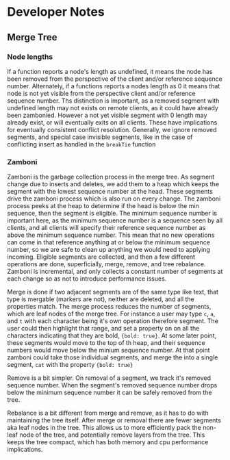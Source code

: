 # Developer Notes

## Merge Tree
### Node lengths
If a function reports a node's length as undefined, it means the node has been removed from the perspective of the client and/or reference sequence number.
Alternately, if a functions reports a nodes length as 0 it means that node is not yet visible  from the perspective client and/or reference sequence number.
Ths distinction is important, as a removed segment with undefined length may not exists on remote clients, as it could have already been zambonied.
However a not yet visible segment with 0 length may already exist, or will eventually exits on all clients.
These have implications for eventually consistent conflict resolution. Generally, we ignore removed segments, and special case invisible segments, like in the case
of conflicting insert as handled in the `breakTie` function

### Zamboni
Zamboni is the garbage collection process in the merge tree. As segment change due to inserts and deletes, we add them to a heap which keeps the segment with the lowest sequence number at the head. These segments drive the zamboni process which is also run on every change. The zamboni process peeks at the heap to determine if the head is below the min sequence, then the segment is eligible. The minimum sequence number is important here, as the minimum sequence number is a sequence seen by all clients, and all clients will specify their reference sequence number as above the minimum sequence number. This mean that no new operations can come in that reference anything at or below the minimum sequence number, so we are safe to clean up anything we would need to applying incoming. Eligible segments are collected, and then a few different operations are done, superficially, merge, remove, and tree rebalance. Zamboni is incremental, and only collects a constant number of segments at each change so as not to introduce performance issues.

Merge is done if two adjacent segments are of the same type like text, that type is mergable (markers are not), neither are deleted, and all the properties match. The merge process reduces the number of segments, which are leaf nodes of the merge tree. For instance a user may type `c`, `a`, and `t` with each character being it's own operation therefore segment. The user could then highlight that range, and set a property on on all the characters indicating that they are bold, `{bold: true}`. At some later point, these segments would move to the top of th heap, and their sequence numbers would move below the minium sequence number. At that point zamboni could take those individual segments, and merge the into a single segment, `cat` with the property  `{bold: true}`

Remove is a bit simpler. On removal of a segment, we track it's removed sequence number. When the segment's removed sequence number drops below the minimum sequence number it can be safely removed from the tree.

Rebalance is a bit different from merge and remove, as it has to do with maintaining the tree itself.  After merge or removal there are fewer segments aka leaf nodes in the tree. This allows us to more efficiently pack the non-leaf node of the tree, and potentially remove layers from the tree. This keeps the tree compact, which has both memory and cpu performance implications.
